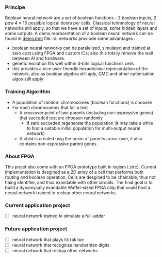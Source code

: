 ### Principe

Boolean neural network are a set of boolean functions - 2 boolean inputs, 2 pow 4 = 16 possible logical doors per cells. 
Classical terimnology of neural networks still apply, so that we have a set of inputs, some hidden layers and some outputs. 
A demo representation of a boolean neural network can be found in [demo.bnn](/demo.bnn) file.
ral networks proviode some advantages :
-  boolean neural networks can be paralelized, simulated and trained at zero cost using FPGA and custom ICs; also this totally remove the wall between AI and hardware.
- genetic evolution fits well within 4-bits logical functions cells
- this provides a nice user-friendly hexadecimal representation of the network, also as boolean algebra still aply, QMC and other optimisation algos still apply

### Training Algorithm

- A population of random chromosomes (boolean functions) is choosen
- For each chromosomes that fail a test
	- A crossover point of two parents (including non-expressive genes) that succeded test are choosen randomly
		- if zero succeded regenerate the population (it may take a while to find a suitable initial population for multi-output neural network)
	- A child is created usig the union of parents cross-over, it also contains non-expressive parent genes


### About FPGA

This projet also come with an FPGA prototype built in logism (.circ). Current implementation is desgined as a 2D array of a cell that performs both routing and boolean operation. Cells are desgined to be chainable, thus not haing identifier, and thus exandable with other circuits. The final goal is to build a dynamycally exandable Waffer-sized FPGA chip that could host a neural network trained to reshap other neural networks.

### Current application project

- [ ] neural network trained to simulate a full-adder

### Future application project

- [ ] neural network that plays tik tak toe
- [ ] neural network that recognize handwritten digits
- [ ] neural network that reshap other networks
